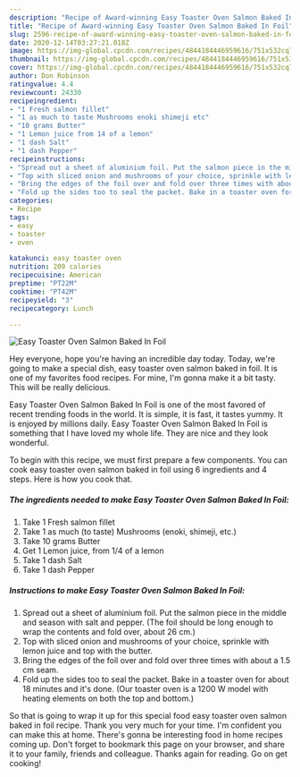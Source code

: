 ```yaml
---
description: "Recipe of Award-winning Easy Toaster Oven Salmon Baked In Foil"
title: "Recipe of Award-winning Easy Toaster Oven Salmon Baked In Foil"
slug: 2596-recipe-of-award-winning-easy-toaster-oven-salmon-baked-in-foil
date: 2020-12-14T03:27:21.018Z
image: https://img-global.cpcdn.com/recipes/4844184446959616/751x532cq70/easy-toaster-oven-salmon-baked-in-foil-recipe-main-photo.jpg
thumbnail: https://img-global.cpcdn.com/recipes/4844184446959616/751x532cq70/easy-toaster-oven-salmon-baked-in-foil-recipe-main-photo.jpg
cover: https://img-global.cpcdn.com/recipes/4844184446959616/751x532cq70/easy-toaster-oven-salmon-baked-in-foil-recipe-main-photo.jpg
author: Don Robinson
ratingvalue: 4.4
reviewcount: 24330
recipeingredient:
- "1 Fresh salmon fillet"
- "1 as much to taste Mushrooms enoki shimeji etc"
- "10 grams Butter"
- "1 Lemon juice from 14 of a lemon"
- "1 dash Salt"
- "1 dash Pepper"
recipeinstructions:
- "Spread out a sheet of aluminium foil. Put the salmon piece in the middle and season with salt and pepper. (The foil should be long enough to wrap the contents and fold over, about 26 cm.)"
- "Top with sliced onion and mushrooms of your choice, sprinkle with lemon juice and top with the butter."
- "Bring the edges of the foil over and fold over three times with about a 1.5 cm seam."
- "Fold up the sides too to seal the packet. Bake in a toaster oven for about 18 minutes and it&#39;s done. (Our toaster oven is a 1200 W model with heating elements on both the top and bottom.)"
categories:
- Recipe
tags:
- easy
- toaster
- oven

katakunci: easy toaster oven 
nutrition: 209 calories
recipecuisine: American
preptime: "PT22M"
cooktime: "PT42M"
recipeyield: "3"
recipecategory: Lunch

---
```



![Easy Toaster Oven Salmon Baked In Foil](https://img-global.cpcdn.com/recipes/4844184446959616/751x532cq70/easy-toaster-oven-salmon-baked-in-foil-recipe-main-photo.jpg)

Hey everyone, hope you're having an incredible day today. Today, we're going to make a special dish, easy toaster oven salmon baked in foil. It is one of my favorites food recipes. For mine, I'm gonna make it a bit tasty. This will be really delicious.

Easy Toaster Oven Salmon Baked In Foil is one of the most favored of recent trending foods in the world. It is simple, it is fast, it tastes yummy. It is enjoyed by millions daily. Easy Toaster Oven Salmon Baked In Foil is something that I have loved my whole life. They are nice and they look wonderful.




To begin with this recipe, we must first prepare a few components. You can cook easy toaster oven salmon baked in foil using 6 ingredients and 4 steps. Here is how you cook that.

<!--inarticleads1-->

##### The ingredients needed to make Easy Toaster Oven Salmon Baked In Foil:

1. Take 1 Fresh salmon fillet
1. Take 1 as much (to taste) Mushrooms (enoki, shimeji, etc.)
1. Take 10 grams Butter
1. Get 1 Lemon juice, from 1/4 of a lemon
1. Take 1 dash Salt
1. Take 1 dash Pepper




<!--inarticleads2-->

##### Instructions to make Easy Toaster Oven Salmon Baked In Foil:

1. Spread out a sheet of aluminium foil. Put the salmon piece in the middle and season with salt and pepper. (The foil should be long enough to wrap the contents and fold over, about 26 cm.)
1. Top with sliced onion and mushrooms of your choice, sprinkle with lemon juice and top with the butter.
1. Bring the edges of the foil over and fold over three times with about a 1.5 cm seam.
1. Fold up the sides too to seal the packet. Bake in a toaster oven for about 18 minutes and it&#39;s done. (Our toaster oven is a 1200 W model with heating elements on both the top and bottom.)




So that is going to wrap it up for this special food easy toaster oven salmon baked in foil recipe. Thank you very much for your time. I'm confident you can make this at home. There's gonna be interesting food in home recipes coming up. Don't forget to bookmark this page on your browser, and share it to your family, friends and colleague. Thanks again for reading. Go on get cooking!
